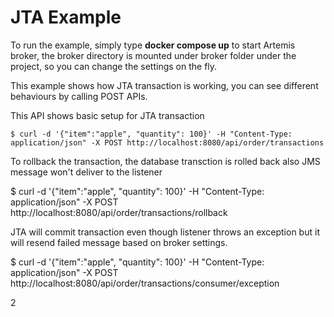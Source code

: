 # JTA Example

To run the example, simply type **docker compose up** to start Artemis broker, the broker directory is mounted under broker folder under the project, so you can change the settings on the fly.

This example shows how JTA transaction is working, you can see different behaviours by calling POST APIs.

This API shows basic setup for JTA transaction

```
$ curl -d '{"item":"apple", "quantity": 100}' -H "Content-Type: application/json" -X POST http://localhost:8080/api/order/transactions
```

To rollback the transaction, the database transction is rolled back also JMS message won't deliver to the listener

$ curl -d '{"item":"apple", "quantity": 100}' -H "Content-Type: application/json" -X POST http://localhost:8080/api/order/transactions/rollback


JTA will commit transaction even though listener throws an exception but it will resend failed message based on broker settings.

$ curl -d '{"item":"apple", "quantity": 100}' -H "Content-Type: application/json" -X POST http://localhost:8080/api/order/transactions/consumer/exception

<max-delivery-attempts>2</max-delivery-attempts>
